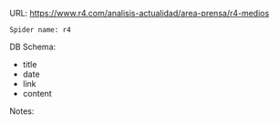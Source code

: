 URL: https://www.r4.com/analisis-actualidad/area-prensa/r4-medios

    Spider name: r4

DB Schema:
- title
- date
- link
- content

Notes: